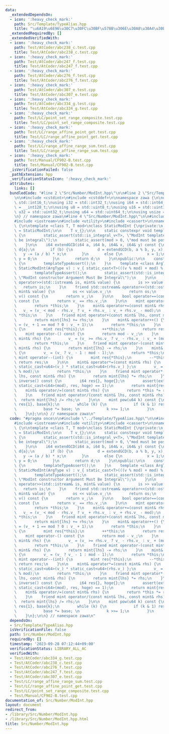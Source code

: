 ```yaml
---
data:
  _extendedDependsOn:
  - icon: ':heavy_check_mark:'
    path: Src/Template/TypeAlias.hpp
    title: "\u6A19\u6E96\u30C7\u30FC\u30BF\u578B\u306E\u30A8\u30A4\u30EA\u30A2\u30B9"
  _extendedRequiredBy: []
  _extendedVerifiedWith:
  - icon: ':heavy_check_mark:'
    path: Test/AtCoder/abc238_c.test.cpp
    title: Test/AtCoder/abc238_c.test.cpp
  - icon: ':heavy_check_mark:'
    path: Test/AtCoder/abc247_f.test.cpp
    title: Test/AtCoder/abc247_f.test.cpp
  - icon: ':heavy_check_mark:'
    path: Test/AtCoder/abc276_f.test.cpp
    title: Test/AtCoder/abc276_f.test.cpp
  - icon: ':heavy_check_mark:'
    path: Test/AtCoder/abc307_e.test.cpp
    title: Test/AtCoder/abc307_e.test.cpp
  - icon: ':heavy_check_mark:'
    path: Test/AtCoder/abc334_g.test.cpp
    title: Test/AtCoder/abc334_g.test.cpp
  - icon: ':heavy_check_mark:'
    path: Test/LC/point_set_range_composite.test.cpp
    title: Test/LC/point_set_range_composite.test.cpp
  - icon: ':heavy_check_mark:'
    path: Test/LC/range_affine_point_get.test.cpp
    title: Test/LC/range_affine_point_get.test.cpp
  - icon: ':heavy_check_mark:'
    path: Test/LC/range_affine_range_sum.test.cpp
    title: Test/LC/range_affine_range_sum.test.cpp
  - icon: ':heavy_check_mark:'
    path: Test/Manual/CF902-B.test.cpp
    title: Test/Manual/CF902-B.test.cpp
  _isVerificationFailed: false
  _pathExtension: hpp
  _verificationStatusIcon: ':heavy_check_mark:'
  attributes:
    links: []
  bundledCode: "#line 2 \"Src/Number/ModInt.hpp\"\n\n#line 2 \"Src/Template/TypeAlias.hpp\"\
    \n\n#include <cstdint>\n#include <cstddef>\n\nnamespace zawa {\n\nusing i16 =\
    \ std::int16_t;\nusing i32 = std::int32_t;\nusing i64 = std::int64_t;\nusing i128\
    \ = __int128_t;\n\nusing u8 = std::uint8_t;\nusing u16 = std::uint16_t;\nusing\
    \ u32 = std::uint32_t;\nusing u64 = std::uint64_t;\n\nusing usize = std::size_t;\n\
    \n} // namespace zawa\n#line 4 \"Src/Number/ModInt.hpp\"\n\n#include <type_traits>\n\
    #include <iostream>\n#include <utility>\n#include <cassert>\n\nnamespace zawa\
    \ {\n\ntemplate <class T, T mod>\nclass StaticModInt {\nprivate:\n    using mint\
    \ = StaticModInt;\n\n    T v_{};\n\n    static constexpr void templateTypeAssert()\
    \ {\n        static_assert(std::is_integral_v<T>, \"ModInt template argument must\
    \ be integral\");\n        static_assert(mod > 0, \"mod must be positive\");\n\
    \    }\n\n    i64 extendGCD(i64 a, i64 b, i64& x, i64& y) const {\n       i64\
    \ d{a};\n       if (b) {\n           d = extendGCD(b, a % b, y, x);\n        \
    \   y -= (a / b) * x;\n       }\n       else {\n           x = 1;\n          \
    \ y = 0;\n       }\n       return d;\n    }\n\npublic:\n\n    constexpr StaticModInt()\
    \ {\n        templateTypeAssert();\n    }\n    template <class ArgType>\n    constexpr\
    \ StaticModInt(ArgType v) : v_{ static_cast<T>(((v % mod) + mod) % mod) } {\n\
    \        templateTypeAssert();\n        static_assert(std::is_integral_v<ArgType>,\
    \ \"ModInt constructor Argument Must Be Integral\");\n    }\n\n    friend std::istream&\
    \ operator>>(std::istream& is, mint& value) {\n        is >> value.v_;\n     \
    \   return is;\n    }\n    friend std::ostream& operator<<(std::ostream& os, const\
    \ mint& value) {\n        os << value.v_;\n        return os;\n    }\n\n    T\
    \ v() const {\n        return v_;\n    }\n\n    bool operator==(const mint& rhs)\
    \ const {\n        return v_ == rhs.v_;\n    }\n\n    mint operator+() const {\n\
    \        return *this;\n    }\n    mint& operator+=(const mint& rhs) {\n     \
    \   v_ = (v_ < mod - rhs.v_ ? v_ + rhs.v_ : v_ + rhs.v_ - mod);\n        return\
    \ *this;\n    }\n    friend mint operator+(const mint& lhs, const mint& rhs) {\n\
    \        return mint{lhs} += rhs;\n    }\n    mint& operator++() {\n        v_\
    \ = (v_ + 1 == mod ? 0 : v_ + 1);\n        return *this;\n    }\n    mint operator++(int)\
    \ {\n        mint res{*this};\n        ++*this;\n        return res;\n    }\n\n\
    \    mint operator-() const {\n        return mod - v_;\n    }\n    mint& operator-=(const\
    \ mint& rhs) {\n        v_ = (v_ >= rhs.v_ ? v_ - rhs.v_ : v_ + (mod - rhs.v_));\n\
    \        return *this;\n    }\n    friend mint operator-(const mint& lhs, const\
    \ mint& rhs) {\n        return mint{lhs} -= rhs;\n    }\n    mint& operator--()\
    \ {\n        v_ = (v_ ? v_ - 1 : mod - 1);\n        return *this;\n    }\n   \
    \ mint operator--(int) {\n        mint res{*this};\n        --*this;\n       \
    \ return res;\n    }\n\n    mint& operator*=(const mint& rhs) {\n        u64 mult{\
    \ static_cast<u64>(v_) * static_cast<u64>(rhs.v_) };\n        v_ = static_cast<T>(mult\
    \ % mod);\n        return *this;\n    }\n    friend mint operator*(const mint&\
    \ lhs, const mint& rhs) {\n        return mint{lhs} *= rhs;\n    }\n\n    mint\
    \ inverse() const {\n        i64 res{}, hoge{};\n        assert(extendGCD(static_cast<i64>(v_),\
    \ static_cast<i64>(mod), res, hoge) == 1);\n        return mint{res};\n    }\n\
    \    mint& operator/=(const mint& rhs) {\n        return *this *= rhs.inverse();\n\
    \    }\n    friend mint operator/(const mint& lhs, const mint& rhs) {\n      \
    \  return mint{lhs} /= rhs;\n    }\n\n    mint pow(u64 k) const {\n        mint\
    \ res{1}, base{k};\n        while (k) {\n            if (k & 1) res *= base;\n\
    \            base *= base; \n            k >>= 1;\n        }\n        return res;\n\
    \    }\n};\n\n} // namespace zawa\n"
  code: "#pragma once\n\n#include \"../Template/TypeAlias.hpp\"\n\n#include <type_traits>\n\
    #include <iostream>\n#include <utility>\n#include <cassert>\n\nnamespace zawa\
    \ {\n\ntemplate <class T, T mod>\nclass StaticModInt {\nprivate:\n    using mint\
    \ = StaticModInt;\n\n    T v_{};\n\n    static constexpr void templateTypeAssert()\
    \ {\n        static_assert(std::is_integral_v<T>, \"ModInt template argument must\
    \ be integral\");\n        static_assert(mod > 0, \"mod must be positive\");\n\
    \    }\n\n    i64 extendGCD(i64 a, i64 b, i64& x, i64& y) const {\n       i64\
    \ d{a};\n       if (b) {\n           d = extendGCD(b, a % b, y, x);\n        \
    \   y -= (a / b) * x;\n       }\n       else {\n           x = 1;\n          \
    \ y = 0;\n       }\n       return d;\n    }\n\npublic:\n\n    constexpr StaticModInt()\
    \ {\n        templateTypeAssert();\n    }\n    template <class ArgType>\n    constexpr\
    \ StaticModInt(ArgType v) : v_{ static_cast<T>(((v % mod) + mod) % mod) } {\n\
    \        templateTypeAssert();\n        static_assert(std::is_integral_v<ArgType>,\
    \ \"ModInt constructor Argument Must Be Integral\");\n    }\n\n    friend std::istream&\
    \ operator>>(std::istream& is, mint& value) {\n        is >> value.v_;\n     \
    \   return is;\n    }\n    friend std::ostream& operator<<(std::ostream& os, const\
    \ mint& value) {\n        os << value.v_;\n        return os;\n    }\n\n    T\
    \ v() const {\n        return v_;\n    }\n\n    bool operator==(const mint& rhs)\
    \ const {\n        return v_ == rhs.v_;\n    }\n\n    mint operator+() const {\n\
    \        return *this;\n    }\n    mint& operator+=(const mint& rhs) {\n     \
    \   v_ = (v_ < mod - rhs.v_ ? v_ + rhs.v_ : v_ + rhs.v_ - mod);\n        return\
    \ *this;\n    }\n    friend mint operator+(const mint& lhs, const mint& rhs) {\n\
    \        return mint{lhs} += rhs;\n    }\n    mint& operator++() {\n        v_\
    \ = (v_ + 1 == mod ? 0 : v_ + 1);\n        return *this;\n    }\n    mint operator++(int)\
    \ {\n        mint res{*this};\n        ++*this;\n        return res;\n    }\n\n\
    \    mint operator-() const {\n        return mod - v_;\n    }\n    mint& operator-=(const\
    \ mint& rhs) {\n        v_ = (v_ >= rhs.v_ ? v_ - rhs.v_ : v_ + (mod - rhs.v_));\n\
    \        return *this;\n    }\n    friend mint operator-(const mint& lhs, const\
    \ mint& rhs) {\n        return mint{lhs} -= rhs;\n    }\n    mint& operator--()\
    \ {\n        v_ = (v_ ? v_ - 1 : mod - 1);\n        return *this;\n    }\n   \
    \ mint operator--(int) {\n        mint res{*this};\n        --*this;\n       \
    \ return res;\n    }\n\n    mint& operator*=(const mint& rhs) {\n        u64 mult{\
    \ static_cast<u64>(v_) * static_cast<u64>(rhs.v_) };\n        v_ = static_cast<T>(mult\
    \ % mod);\n        return *this;\n    }\n    friend mint operator*(const mint&\
    \ lhs, const mint& rhs) {\n        return mint{lhs} *= rhs;\n    }\n\n    mint\
    \ inverse() const {\n        i64 res{}, hoge{};\n        assert(extendGCD(static_cast<i64>(v_),\
    \ static_cast<i64>(mod), res, hoge) == 1);\n        return mint{res};\n    }\n\
    \    mint& operator/=(const mint& rhs) {\n        return *this *= rhs.inverse();\n\
    \    }\n    friend mint operator/(const mint& lhs, const mint& rhs) {\n      \
    \  return mint{lhs} /= rhs;\n    }\n\n    mint pow(u64 k) const {\n        mint\
    \ res{1}, base{k};\n        while (k) {\n            if (k & 1) res *= base;\n\
    \            base *= base; \n            k >>= 1;\n        }\n        return res;\n\
    \    }\n};\n\n} // namespace zawa\n"
  dependsOn:
  - Src/Template/TypeAlias.hpp
  isVerificationFile: false
  path: Src/Number/ModInt.hpp
  requiredBy: []
  timestamp: '2023-09-28 07:12:44+09:00'
  verificationStatus: LIBRARY_ALL_AC
  verifiedWith:
  - Test/AtCoder/abc334_g.test.cpp
  - Test/AtCoder/abc238_c.test.cpp
  - Test/AtCoder/abc276_f.test.cpp
  - Test/AtCoder/abc247_f.test.cpp
  - Test/AtCoder/abc307_e.test.cpp
  - Test/LC/range_affine_range_sum.test.cpp
  - Test/LC/range_affine_point_get.test.cpp
  - Test/LC/point_set_range_composite.test.cpp
  - Test/Manual/CF902-B.test.cpp
documentation_of: Src/Number/ModInt.hpp
layout: document
redirect_from:
- /library/Src/Number/ModInt.hpp
- /library/Src/Number/ModInt.hpp.html
title: Src/Number/ModInt.hpp
---
```

